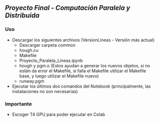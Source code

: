 ## *Proyecto Final - Computación Paralela y Distribuida*

### Uso
- Descargar los siguientes archivos (VersionLineas - Versión más actual)
  - Descargar carpeta common
  - hough.cu
  - Makefile
  - Proyecto_Paralela_Lineas.ipynb
  - hough y pgm.o (Estos ayudan a generar los nuevos objetos, si no están da error el Makefile, si falla el Makefile utilizar el Makefile base, y luego utilizar el Makefile nuevo)
  - runway.pgm
- Ejecutar los últimos dos comandos del Notebook (principalmente, las instalaciones no son necesarias)

### Importante
- Escoger T4 GPU para poder ejecutar en Colab
